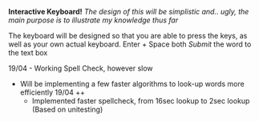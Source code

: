 **Interactive Keyboard!**
*The design of this will be simplistic and.. *ugly*, the main purpose is to illustrate my knowledge thus far*

The keyboard will be designed so that you are able to press the keys, as well as your own actual keyboard.
Enter + Space both *Submit* the word to the text box


19/04 - Working Spell Check, however slow
- Will be implementing a few faster algorithms to look-up words more efficiently
19/04 ++
  - Implemented faster spellcheck, from 16sec lookup to 2sec lookup (Based on unitesting)
